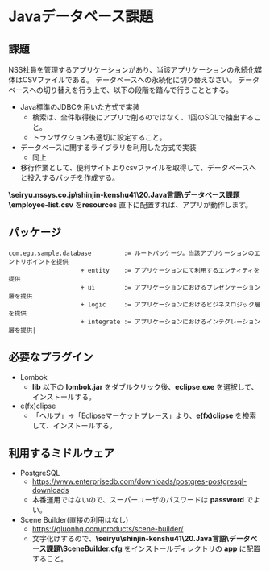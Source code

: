 # Javaデータベース課題

## 課題
NSS社員を管理するアプリケーションがあり、当該アプリケーションの永続化媒体はCSVファイルである。
データベースへの永続化に切り替えなさい。
データベースへの切り替えを行う上で、以下の段階を踏んで行うこととする。

* Java標準のJDBCを用いた方式で実装
    * 検索は、全件取得後にアプリで削るのではなく、1回のSQLで抽出すること。
    * トランザクションも適切に設定すること。
* データベースに関するライブラリを利用した方式で実装
    * 同上
* 移行作業として、便利サイトよりcsvファイルを取得して、データベースへと投入するバッチを作成する。

**\\seiryu.nssys.co.jp\shinjin-kenshu41\20.Java言語\データベース課題\employee-list.csv** を**resources** 直下に配置すれば、アプリが動作します。

## パッケージ

~~~
com.egu.sample.database         := ルートパッケージ。当該アプリケーションのエントリポイントを提供
                    + entity    := アプリケーションにて利用するエンティティを提供
                    + ui        := アプリケーションにおけるプレゼンテーション層を提供
                    + logic     := アプリケーションにおけるビジネスロジック層を提供
                    + integrate := アプリケーションにおけるインテグレーション層を提供|
~~~


## 必要なプラグイン
* Lombok
    * **lib** 以下の **lombok.jar** をダブルクリック後、**eclipse.exe** を選択して、インストールする。
* e(fx)clipse
    * 「ヘルプ」→「Eclipseマーケットプレース」より、**e(fx)clipse** を検索して、インストールする。

## 利用するミドルウェア
* PostgreSQL
    * https://www.enterprisedb.com/downloads/postgres-postgresql-downloads
    * 本番運用ではないので、スーパーユーザのパスワードは **password** でよい。
* Scene Builder(直接の利用はなし)
    * https://gluonhq.com/products/scene-builder/
    * 文字化けするので、**\\seiryu\shinjin-kenshu41\20.Java言語\データベース課題\SceneBuilder.cfg** をインストールディレクトリの **app** に配置すること。
